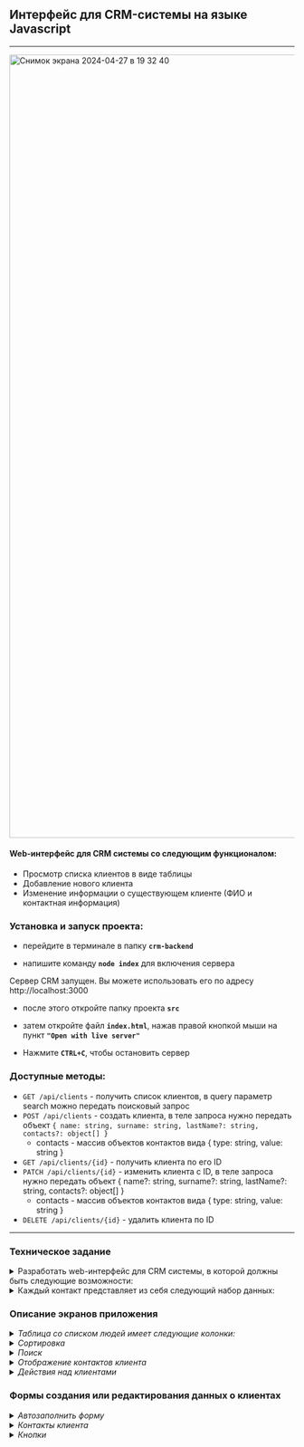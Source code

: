 ## Интерфейс для CRM-системы на языке Javascript

****

<img width="1384" alt="Снимок экрана 2024-04-27 в 19 32 40" src="https://github.com/Frontess/CRM/assets/127450758/f9a78da3-2334-4f3d-b53e-b530095d9f5d">


#### Web-интерфейс для CRM системы со следующим функционалом:

+ Просмотр списка клиентов в виде таблицы
+ Добавление нового клиента
+ Изменение информации о существующем клиенте (ФИО и контактная информация)

### Установка и запуск проекта:
- перейдите в терминале в папку **`crm-backend`**    

- напишите команду **`node index`** для включения сервера

Сервер CRM запущен. Вы можете использовать его по адресу http://localhost:3000

- после этого откройте папку проекта **`src`**
  
- затем откройте файл **`index.html`**, нажав правой кнопкой мыши на пункт **`"Open with live server"`**

- Нажмите **`CTRL+C`**, чтобы остановить сервер

### Доступные методы:
+ `GET /api/clients` - получить список клиентов, в query параметр search можно передать поисковый запрос
+ `POST /api/clients` - создать клиента, в теле запроса нужно передать объект `{ name: string, surname: string, lastName?: string, contacts?: object[] }`
  + contacts - массив объектов контактов вида { type: string, value: string }
+ `GET /api/clients/{id}` - получить клиента по его ID
+ `PATCH /api/clients/{id}` - изменить клиента с ID, в теле запроса нужно передать объект { name?: string, surname?: string, lastName?: string, contacts?: object[] }
  + contacts - массив объектов контактов вида { type: string, value: string }
+ `DELETE /api/clients/{id}` - удалить клиента по ID

****
### Техническое задание
<details><summary>Разработать web-интерфейс для CRM системы, в которой должны быть следующие возможности:</summary>   

1. Просмотр списка людей в виде таблицы
2. Добавление нового клиента
3. Изменение информации о существующем клиенте

</details>

<details><summary>Каждый контакт представляет из себя следующий набор данных:</summary>

- Имя
- Фамилия
- Отчество
- Массив объектов с контактными данными, где каждый объект содержит:
- Тип контакта (телефон, email, VK и т.п.)
- Значение контакта (номер телефона, адрес email, ссылка на страницу в VK и т.п.)

-  Интерфейс представляет из себя единственную страницу, на которой располагается таблица клиентов, кнопка для добавления нового клиента, а также шапка с логотипом компании и строкой поиска клиентов.
</details>

### Описание экранов приложения

<details><summary><i>Таблица со списком людей имеет следующие колонки:</i></summary>
  
- ID
- ФИО (Фамилия Имя Отчество через пробел)
- Дата и время создания
- Дата и время последнего изменения
- Контакты
- Действия (кнопки)
    - изменить клиента
    - удалить клиента
 
  Таблица должна строиться на основе данных из АРІ. При первичной загрузке нужно отображать индикатор загрузки, пока таблица с данными не будет построена.
</details>


<details><summary><i>Сортировка</i></summary>
Все заголовки колонок, кроме контактов и действий, можно нажать, чтобы установить сортировку по соответствующему полю. Первое нажатие устанавливает сортировку по возрастанию, повторное - по убыванию.    
Сортировка должна происходить из JavaScript, то есть АРІ передаёт данные в неотсортированном виде.     
По умолчанию должна быть установлена сортировка по возрастанию по ID.     
Состояние сортировки должно корректно отображаться в виде соответствующих иконок около заголовков.
</details>

<details><summary><i>Поиск</i></summary>
При вводе текста в поле для поиска данные для таблицы должны быть перезапрошены из АРІ с введённым поисковым запросом.    
При этом запрос должен отправляться только по прошествии 300мс с момента последнего ввода символа в поле (то есть нужно ожидать, пока пользователь не завершит ввод поискового запроса).
</details>

<details><summary><i>Отображение контактов клиента</i></summary>
В колонке с контактами для контактов VK, Facebook, телефона и email должны отображаться соответствующие иконки.    
Все остальные виды контактов отображаются с одинаковыми иконками с человечком.   

При наведении указателя на контакт должна показываться всплывающая подсказка с типом и значением этого контакта в формате "**Тип**: значение" (Например: "**Emai|**: abc@abc.ru"
"**Телефон**: +71234567890", "**Twitter**: @nnn").
 </details>

<details><summary><i>Действия над клиентами</i></summary>
При нажатии на кнопку "Изменить" должно появиться модальное окно с формой изменения клиента. При нажатии на кнопку "Удалить" должно появиться модальное окно с подтверждением действия. Если пользователь подтверждает удаление, то человек должен быть удалён из списка. Также на сервер с АРІ должен посылаться запрос на удаление.
 </details>
 
### Формы создания или редактирования данных о клиентах

<details><summary><i>Автозаполнить форму</i></summary>

  - Форма создания клиента должна открываться в виде модального окна по нажатию на кнопку "Добавить клиента", находящуюся под таблицей.
  - Форма редактирования клиента должна открываться по нажатию на кнопку "Изменить" в таблице клиентов.
  - Форма создания клиента открывается сразу с незаполненными полями.
  - При изменении клиента перед открытием формы из АРІ должны быть запрошены свежие данные клиента, только после получения этих данных должна открыться форма.
    При этом форма должна быть заполнена соответствующими данными клиента.
 </details>

<details><summary><i>Контакты клиента</i></summary>
В блоке контактов нужно предусмотреть возможность добавления до 10 контактов включительно. Для этого под добавленными контактами должна быть кнопка "Добавить контакт".    
  Если у клиента уже добавлено 10 контактов, кнопка не должна отображаться.    
  Тип контакта выбирается из выпадающего списка с выбором одного из значений:
  
  - Телефон
  - Email
  - Facebook
  - VK
  - Другое

Каждый контакт можно удалить из списка по нажатию на крестик справа от него.
</details>

<details><summary><i>Кнопки</i></summary>
  
- Под формой должна располагаться кнопка "Сохранить".
- Кнопка "Удалить клиента" добавляется, если это форма редактирования существующего в базе данных человека.
- По нажатию на кнопку удаления клиент должен быть удалён из таблицы, а на сервер API должен быть отправлен запрос на удаление клиента.
- Модальное окно с формой должно закрыться. По нажатию на кнопку сохранения изменения должны быть отправлены на сервер с использованием метода создания или изменения существующего клиента.
- Далее в зависимости от ответа сервера:
    + `Если сохранение прошло успешно (статус ответа 200 или 201), модальное окно с формой закрывается. При этом таблица должна быть отрисована заново с новым запросом на список людей.`
    + `Если при сохранении произошла ошибка (статус ответа 422, 404 или 5хх), то нужно отобразить сообщения об ошибках, полученные в ответе сервера, над блоком с кнопками. При этом если ответ сервера не удалось разобрать или в нём нет сообщений об ошибке, нужно отобразить сообщение по умолчанию "Что-то пошло не так...".`


